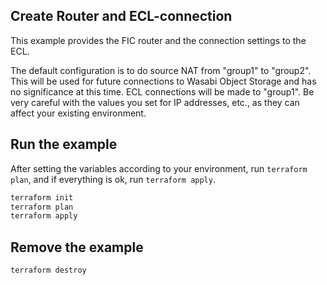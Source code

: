 ## Create Router and ECL-connection

This example provides the FIC router and the connection settings to the ECL.

The default configuration is to do source NAT from "group1" to "group2". This will be used for future connections to Wasabi Object Storage and has no significance at this time.
ECL connections will be made to "group1".
Be very careful with the values you set for IP addresses, etc., as they can affect your existing environment.

## Run the example

After setting the variables according to your environment, run `terraform plan`, and if everything is ok, run `terraform apply`.

```bash
terraform init
terraform plan
terraform apply
 ```

## Remove the example

```bash
terraform destroy
```
